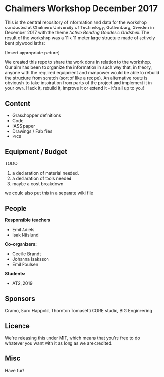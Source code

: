 # Chalmers Workshop December 2017

This is the central repository of information and data for the workshop conducted at Chalmers University of Technology, Gothenburg, Sweden in December 2017 with the theme *Active Bending Geodesic Gridshell.* The result of the workshop was a 11 x 11 meter large structure made of actively bent plywood laths:

[Insert appropriate picture]

We created this repo to share the work done in relation to the workshop. Our aim has been to organize the information in such way that, in theory, anyone with the required equipment and manpower would be able to rebuild the structure from scratch (sort of like a recipe). An alternative route is obviously to take inspiration from parts of the project and implement it in your own. Hack it, rebuild it, improve it or extend it - it's all up to you!

## Content
- Grasshopper definitions
- Code
- IASS paper
- Drawings / Fab files
- Pics

## Equipment / Budget

TODO
1. a declaration of material needed.
2. a declaration of tools needed
3. maybe a cost breakdown

we could also put this in a separate wiki file

##  People
**Responsible teachers**
- Emil Adiels
- Isak Näslund

**Co-organizers:**
- Cecilie Brandt
- Johanna Isaksson
- Emil Poulsen

**Students:**
- AT2, 2019

## Sponsors
Cramo, Buro Happold, Thornton Tomasetti CORE studio, BIG Engineering

## Licence
We're releasing this under MIT, which means that you're free to do whatever you want with it as long as we are credited.

## Misc
Have fun!
